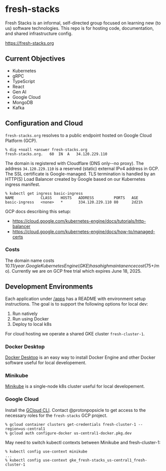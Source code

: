 # fresh-stacks
Fresh Stacks is an informal, self-directed group focused on learning new (to us) software technologies.
This repo is for hosting code, documentation, and shared infrastructure config.

https://fresh-stacks.org

## Current Objectives
- Kubernetes
- gRPC
- TypeScript
- React
- Gen AI
- Google Cloud
- MongoDB
- Kafka

## Configuration and Cloud
`fresh-stacks.org` resolves to a public endpoint hosted on Google Cloud Platform (GCP).

```
% dig +noall +answer fresh-stacks.org
fresh-stacks.org.	60	IN	A	34.120.229.110
```

The domain is registered with Cloudflare (DNS only--no proxy). The address `34.120.229.110` is a reserved (static) external IPv4 address in GCP. The SSL certificate is Google-managed. TLS termination is handled by an HTTP(S) Load Balancer created by Google based on our Kubernetes ingress manifest.

```
% kubectl get ingress basic-ingress
NAME            CLASS    HOSTS   ADDRESS         PORTS   AGE
basic-ingress   <none>   *       334.120.229.110 80      2d21h
```

GCP docs describing this setup:
- https://cloud.google.com/kubernetes-engine/docs/tutorials/http-balancer
- https://cloud.google.com/kubernetes-engine/docs/how-to/managed-certs

### Costs

The domain name costs $10.11/year.
Google Kubernetes Engine (GKE) has a high maintanence cost ($75+/mo). Currently we are on GCP free trial which expires June 18, 2025.

## Development Environments

Each application under [/apps](apps) has a README with environment setup instructions. The goal is to support the following options for local dev:
1. Run natively
2. Run using Docker
3. Deploy to local k8s

For cloud hosting we operate a shared GKE cluster `fresh-cluster-1`.

### Docker Desktop

[Docker Desktop](https://docs.docker.com/desktop/) is an easy way to install Docker Engine and other Docker software useful for local developement.

### Minikube

[Minikube](https://minikube.sigs.k8s.io/) is a single-node k8s cluster useful for local developement.

### Google Cloud

Install the [GCloud CLI](https://cloud.google.com/sdk/docs/install). Contact @protonpopsicle to get access to the necessary roles for the `fresh-stacks` GCP project.

```
% gcloud container clusters get-credentials fresh-cluster-1 --region=us-central1
% gcloud auth configure-docker us-central1-docker.pkg.dev
```

May need to switch kubectl contexts between Minikube and fresh-cluster-1:

```
% kubectl config use-context minikube
...
% kubectl config use-context gke_fresh-stacks_us-central1_fresh-cluster-1
```
